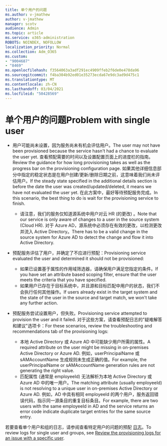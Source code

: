 ```yaml
---
title: 单个用户的问题
ms.author: v-jmathew
author: v-jmathew
manager: scotv
audience: Admin
ms.topic: article
ms.service: o365-administration
ROBOTS: NOINDEX, NOFOLLOW
localization_priority: Normal
ms.collection: Adm_O365
ms.custom:
- "9004687"
- "8469"
ms.openlocfilehash: f3564063a3adf291ec4909ffeb2f6de0e478da96
ms.sourcegitcommit: f4ba304b92ed01e35273ecda67e9dc3ad9d475c1
ms.translationtype: MT
ms.contentlocale: zh-CN
ms.lasthandoff: 03/04/2021
ms.locfileid: "50428569"
---
```

# <a name="problem-with-single-user"></a><span data-ttu-id="c633f-102">单个用户的问题</span><span class="sxs-lookup"><span data-stu-id="c633f-102">Problem with single user</span></span>

- <span data-ttu-id="c633f-103">用户可能尚未设置，因为服务尚未有机会评估用户。</span><span class="sxs-lookup"><span data-stu-id="c633f-103">The user may not have been provisioned because the service hasn't had a chance to evaluate the user yet.</span></span> <span data-ttu-id="c633f-104">查看预配需要的时间以及设置配置页面上的进度栏的指南。</span><span class="sxs-lookup"><span data-stu-id="c633f-104">Review the guidance for how long provisioning takes as well as the progress bar on the provisioning configuration page.</span></span> <span data-ttu-id="c633f-105">如果其他详细信息部分中指定的稳定状态是在用户创建/更新/删除日期之前，这意味着我们尚未评估用户。</span><span class="sxs-lookup"><span data-stu-id="c633f-105">If the steady state specified in the additional details section is before the date the user was created/updated/deleted, it means we have not evaluated the user yet.</span></span> <span data-ttu-id="c633f-106">在此方案中，最好等待预配服务完成。</span><span class="sxs-lookup"><span data-stu-id="c633f-106">In this scenario, the best thing to do is wait for the provisioning service to finish.</span></span>

  - <span data-ttu-id="c633f-107">请注意，我们的服务仅知道源系统中用户对云 HR (的更改) 。</span><span class="sxs-lookup"><span data-stu-id="c633f-107">Note that our service is only aware of changes to a user in the source system (Cloud HR).</span></span> <span data-ttu-id="c633f-108">对于 Azure AD，源系统中必须存在有效的更改，以检测更改并流入 Active Directory。</span><span class="sxs-lookup"><span data-stu-id="c633f-108">There has to be a valid change in the source system for Azure AD to detect the change and flow it into Active Directory.</span></span>
- <span data-ttu-id="c633f-109">预配服务评估了用户，并确定了不应进行预配：</span><span class="sxs-lookup"><span data-stu-id="c633f-109">Provisioning service evaluated the user and determined it should not be provisioned:</span></span>
  - <span data-ttu-id="c633f-110">如果已设置基于属性的作用域筛选器，请确保用户满足您指定的条件。</span><span class="sxs-lookup"><span data-stu-id="c633f-110">If you have set an attribute based scoping filter, ensure that the user meets the criteria that you have specified.</span></span>
  - <span data-ttu-id="c633f-111">如果用户已存在于目标系统中，并且源和目标匹配中用户的状态，我们不会执行任何其他操作。</span><span class="sxs-lookup"><span data-stu-id="c633f-111">If users already exist in the target system and the state of the user in the source and target match, we won't take any further action.</span></span>
- <span data-ttu-id="c633f-112">预配服务尝试设置用户，但失败。</span><span class="sxs-lookup"><span data-stu-id="c633f-112">Provisioning service attempted to provision the user and it failed.</span></span> <span data-ttu-id="c633f-113">对于这些方案，请查看预配日志的"疑难解答和建议"选项卡：</span><span class="sxs-lookup"><span data-stu-id="c633f-113">For these scenarios, review the troubleshooting and recommendations tab of the provisioning logs:</span></span>
  - <span data-ttu-id="c633f-114">本地 Active Directory 或 Azure AD 中可能缺少用户所需的属性。</span><span class="sxs-lookup"><span data-stu-id="c633f-114">A required attribute on the user might be missing in on-premises Active Directory or Azure AD.</span></span> <span data-ttu-id="c633f-115">例如，userPrincipalName 或 sAMAccountName 生成规则未生成正确的值。</span><span class="sxs-lookup"><span data-stu-id="c633f-115">For example, the userPrincipalName or sAMAccountName generation rules are not generating the right value.</span></span>
  - <span data-ttu-id="c633f-116">匹配属性 (通常是 employeeId) 无法解析为本地 Active Directory 或 Azure AD 中的唯一用户。</span><span class="sxs-lookup"><span data-stu-id="c633f-116">The matching attribute (usually employeeId) is not resolving to a unique user in on-premises Active Directory or Azure AD.</span></span> <span data-ttu-id="c633f-117">例如，AD 中具有相同 employeeId 的两个用户，服务返回错误代码，指示同一源条目的重复目标条目。</span><span class="sxs-lookup"><span data-stu-id="c633f-117">For example, there are two users with the same employeeId in AD and the service returns an error code indicate duplicate target entries for the same source entry.</span></span>

<span data-ttu-id="c633f-118">若要查看单个用户和组的日志，请参阅查看特定用户的问题的预配 [日志](https://docs.microsoft.com/azure/active-directory/reports-monitoring/concept-provisioning-logs)。</span><span class="sxs-lookup"><span data-stu-id="c633f-118">To review logs for single user and groups, see [Review the provisioning logs for an issue with a specific user](https://docs.microsoft.com/azure/active-directory/reports-monitoring/concept-provisioning-logs).</span></span>
